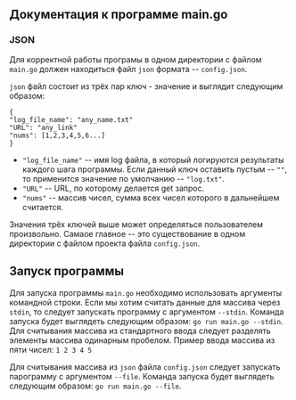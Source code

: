 ## Документация к программе main.go
### JSON
Для корректной работы програмы в одном директории с файлом `main.go` должен находиться файл `json` формата -- `config.json`. 

`json` файл состоит из трёх пар ключ - значение и выглядит следующим образом:
```
{
"log_file_name": "any_name.txt"
"URL": "any_link"
"nums": [1,2,3,4,5,6...]
}
```
- `"log_file_name"` -- имя log  файла, в который логируются результаты каждого шага программы. Если данный ключ оставить пустым -- `""`, то применится значение по умолчанию -- `"log.txt"`.
- `"URL"` -- URL, по которому делается get запрос.
- `"nums"` -- массив чисел, сумма всех чисел которого в дальнейшем считается. 

Значения трёх ключей выше может определяться пользователем произвольно. Самаое главное -- это существование в одном директории с файлом проекта файла `config.json`.

## Запуск программы
Для запуска программы `main.go` необходимо использовать аргументы командной строки. Если мы хотим считать данные для массива через `stdin`, то следует запускать программу с аргументом `--stdin`. Команда запуска будет выглядеть следующим образом: `go run main.go --stdin`. Для считывания массива из стандартного ввода следует разделять элементы массива одинарным пробелом. Пример ввода массива из пяти чисел:
`1 2 3 4 5`

Для считывания массива из `json` файла `config.json` следует запускать парограмму с аргументом `--file`. Команда запуска будет выглядеть следующим образом: `go run main.go --file`.